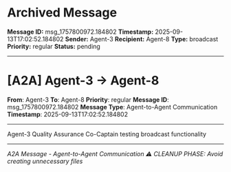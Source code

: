 # Archived Message

**Message ID:** msg_1757800972.184802
**Timestamp:** 2025-09-13T17:02:52.184802
**Sender:** Agent-3
**Recipient:** Agent-8
**Type:** broadcast
**Priority:** regular
**Status:** pending

---

# [A2A] Agent-3 → Agent-8

**From**: Agent-3
**To**: Agent-8
**Priority**: regular
**Message ID**: msg_1757800972.184802
**Message Type**: Agent-to-Agent Communication
**Timestamp**: 2025-09-13T17:02:52.184802

---

Agent-3 Quality Assurance Co-Captain testing broadcast functionality

---

*A2A Message - Agent-to-Agent Communication*
*⚠️ CLEANUP PHASE: Avoid creating unnecessary files*
